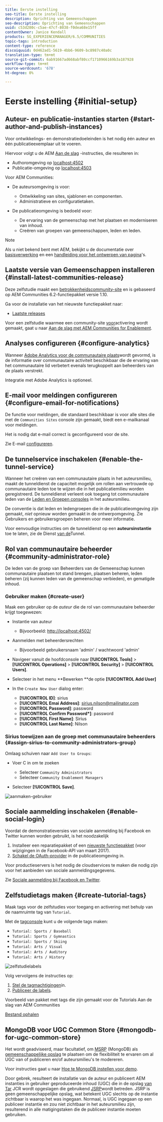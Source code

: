 ```yaml
---
title: Eerste instelling
seo-title: Eerste instelling
description: Oprichting van Gemeenschappen
seo-description: Oprichting van Gemeenschappen
uuid: c53d280c-c5ae-47cf-8038-f0dea68e15ff
contentOwner: Janice Kendall
products: SG_EXPERIENCEMANAGER/6.5/COMMUNITIES
topic-tags: introduction
content-type: reference
discoiquuid: 0d462ad1-5619-4bb6-9609-bc8987c40a0c
translation-type: tm+mt
source-git-commit: 6ab91667ad668abf80ccf1710966169b3a187928
workflow-type: tm+mt
source-wordcount: '678'
ht-degree: 0%

---
```



# Eerste instelling {#initial-setup}

## Auteur- en publicatie-instanties starten {#start-author-and-publish-instances}

Voor ontwikkelings- en demonstratiedoeleinden is het nodig één auteur en één publicatieexemplaar uit te voeren.

Hiervoor volgt u de AEM [Aan de slag](../../help/sites-deploying/deploy.md#getting-started) -instructies, die resulteren in:

* Authoromgeving op [localhost:4502](http://localhost:4502/)
* Publicatie-omgeving op [localhost:4503](http://localhost:4503/)

Voor AEM Communities:

* De auteursomgeving is voor:

   * Ontwikkeling van sites, sjablonen en componenten.
   * Administratieve en configuratietaken.

* De publicatieomgeving is bedoeld voor:

   * De ervaring van de gemeenschap met het plaatsen en moderniseren van inhoud.
   * Creëren van groepen van gemeenschappen, leden en leden.

>[!NOTE]
>
>Als u niet bekend bent met AEM, bekijkt u de documentatie over [basisverwerking](../../help/sites-authoring/basic-handling.md) en een [handleiding voor het ontwerpen van pagina](../../help/sites-authoring/qg-page-authoring.md)&#39;s.


## Laatste versie van Gemeenschappen installeren {#install-latest-communities-release}

Deze zelfstudie maakt een [betrokkenheidscommunity-site](overview.md#engagement-community) en is gebaseerd op AEM Communities 6.2-functiepakket versie 1.10.

Ga voor de installatie van het nieuwste functiepakket naar:

* [Laatste releases](deploy-communities.md#latest-releases)

Voor een zelfstudie waarmee een community-site [voor](overview.md#enablement-community)activering wordt gemaakt, gaat u naar [Aan de slag met AEM Communities for Enablement](getting-started-enablement.md).

## Analyses configureren {#configure-analytics}

Wanneer [Adobe Analytics voor de communautaire plaats](analytics.md)wordt gevormd, is de informatie over communautaire activiteit beschikbaar die de ervaring van het communautaire lid verbetert evenals terugkoppelt aan beheerders van de plaats verstrekt.

Integratie met Adobe Analytics is optioneel.

## E-mail voor meldingen configureren {#configure-email-for-notifications}

De functie voor meldingen, die standaard beschikbaar is voor alle sites die met de `Communities Sites` console zijn gemaakt, biedt een e-mailkanaal voor meldingen.

Het is nodig dat e-mail correct is geconfigureerd voor de site.

Zie E-mail [configureren](email.md).

## De tunnelservice inschakelen {#enable-the-tunnel-service}

Wanneer het creëren van een communautaire plaats in het auteursmilieu, maakt de tunneldienst de capaciteit mogelijk om rollen aan vertrouwde op communautaire leden toe te wijzen die in het publicatiemilieu worden geregistreerd. De tunneldienst verleent ook toegang tot communautaire leden van de [Leden en Groepen consoles](members.md) in het auteursmilieu.

De conventie is dat leden en ledengroepen die in de publicatieomgeving zijn gemaakt, *niet* opnieuw worden gemaakt in de ontwerpomgeving. Zie Gebruikers en gebruikersgroepen [](users.md)beheren voor meer informatie.

Voor eenvoudige instructies om de tunneldienst op een **auteursinstantie** toe te laten, zie de Dienst [van de](deploy-communities.md#tunnel-service-on-author)Tunnel.

## Rol van communautaire beheerder {#community-administrator-role}

De leden van de groep van Beheerders van de Gemeenschap kunnen communautaire plaatsen tot stand brengen, plaatsen beheren, leden beheren (zij kunnen leden van de gemeenschap verbieden), en gematigde inhoud.

### Gebruiker maken {#create-user}

Maak een gebruiker op de *auteur* die de rol van communautaire beheerder krijgt toegewezen:

* Instantie van auteur

   * Bijvoorbeeld: [http://localhost:4502/](http://localhost:4503/)

* Aanmelden met beheerdersrechten

   * Bijvoorbeeld gebruikersnaam &#39;admin&#39; / wachtwoord &#39;admin&#39;

* Navigeer vanuit de hoofdconsole naar **[!UICONTROL Tools]** > **[!UICONTROL Operations]** > **[!UICONTROL Security]** > **[!UICONTROL Users]**.
* Selecteer in het menu **Bewerken **de optie **[!UICONTROL Add User]**

* In the `Create New User` dialog enter:

   * **[!UICONTROL ID]**: sirius
   * **[!UICONTROL Emai Address]**: sirius.nilson@mailinator.com
   * **[!UICONTROL Password]**: password
   * **[!UICONTROL Confirm Password&ast;]**: password
   * **[!UICONTROL First Name]**: Sirius
   * **[!UICONTROL Last Name]**: Nilson

### Sirius toewijzen aan de groep met communautaire beheerders {#assign-sirius-to-community-administrators-group}

Omlaag schuiven naar `Add User to Groups`:

* Voer C in om te zoeken

   * Selecteer `Community Administrators`
   * Selecteer `Community Enablement Managers`

* Selecteer **[!UICONTROL Save]**.

![aanmaken-gebruiker](assets/create-user.png)

## Sociale aanmelding inschakelen {#enable-social-login}

Voordat de demonstratieversies van sociale aanmelding bij Facebook en Twitter kunnen worden gebruikt, is het noodzakelijk

1. Installeer een reparatiepakket of een [nieuwste functiepakket](deploy-communities.md#latestfeaturepack) (voor wijzigingen in de Facebook-API van maart 2017).
1. [Schakel de OAuth-provider](social-login.md#adobe-granite-oauth-authentication-handler) in de publicatieomgeving in.

Voor productieservers is het nodig de cloudservices te maken die nodig zijn voor het aanbieden van sociale aanmeldingsgegevens.

Zie [Sociale aanmelding bij Facebook en Twitter](social-login.md).

## Zelfstudietags maken {#create-tutorial-tags}

Maak tags voor de zelfstudies voor toegang en activering met behulp van de naamruimte tag van `Tutorial`.

Met de [tagconsole](../../help/sites-administering/tags.md#tagging-console) kunt u de volgende tags maken:

* `Tutorial: Sports / Baseball`
* `Tutorial: Sports / Gymnastics`
* `Tutorial: Sports / Skiing`
* `Tutorial: Arts / Visual`
* `Tutorial: Arts / Auditory`
* `Tutorial: Arts / History`

![zelfstudielabels](assets/tutorial-tags.png)

Volg vervolgens de instructies op:

1. [Stel de tagmachtigingen](../../help/sites-administering/tags.md#setting-tag-permissions)in.
1. [Publiceer de labels](../../help/sites-administering/tags.md#publishing-tags).

Voorbeeld van pakket met tags die zijn gemaakt voor de Tutorials Aan de slag van AEM Communities

[Bestand ophalen](assets/tutorial_tags-v63.zip)

## MongoDB voor UGC Common Store {#mongodb-for-ugc-common-store}

Het wordt geadviseerd, maar facultatief, om [MSRP](msrp.md) (MongoDB) als [gemeenschappelijke opslag](working-with-srp.md) te plaatsen om de flexibiliteit te ervaren om al UGC van of publiceren en/of auteursmilieu&#39;s te modereren.

Voor instructies gaat u naar [Hoe te MongoDB instellen voor demo](demo-mongo.md).

Door gebrek, resulteert de installatie van de auteur en publiceert AEM instanties in gebruiker geproduceerde inhoud (UGC) die in de opslag [van Tar](../../help/sites-deploying/platform.md) JCR wordt opgeslagen die gebruikend [JSRP](jsrp.md)wordt betreden. JSRP is geen gemeenschappelijke opslag, wat betekent UGC slechts op de instantie zichtbaar is waarop het was ingegaan. Normaal, is UGC ingegaan op een publiceer instantie en zou niet zichtbaar in het auteursmilieu zijn, resulterend in alle matigingstaken die de publiceer instantie moeten gebruiken.